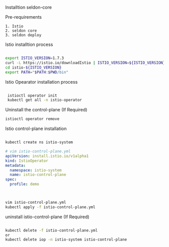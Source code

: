 Installtion seldon-core


Pre-requirements

    1. Istio
    2. seldon core
    3. seldon deploy

Istio installtion process

```bash

export ISTIO_VERSION=1.7.3
curl -L https://istio.io/downloadIstio | ISTIO_VERSION=${ISTIO_VERSION} sh -
cd istio-${ISTIO_VERSION}
export PATH="$PATH:$PWD/bin"

```

Istio Opearator installation process

```bash

 istioctl operator init
 kubectl get all -n istio-operator

```

Uninstall the control-plane (If Required)

```bash
istioctl operator remove
```


Istio control-plane installation

```bash

kubectl create ns istio-system

```

```yml
# vim istio-control-plane.yml
apiVersion: install.istio.io/v1alpha1
kind: IstioOperator
metadata:
  namespace: istio-system
  name: istio-control-plane
spec:
  profile: demo
  
```

```bash

vim istio-control-plane.yml
kubectl apply -f istio-control-plane.yml

```

uninstall istio-control-plane (If Required)

```bash

kubectl delete -f istio-control-plane.yml
or
kubectl delete iop -n istio-system istio-control-plane

```


